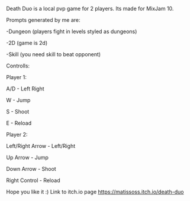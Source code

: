 Death Duo is a local pvp game for 2 players. Its made for MixJam 10.

Prompts generated by me are:

-Dungeon (players fight in levels styled as dungeons)

-2D (game is 2d)

-Skill (you need skill to beat opponent)

Controlls:

Player 1:

A/D - Left Right

W - Jump

S - Shoot

E - Reload

Player 2:

Left/Right Arrow - Left/Right

Up Arrow - Jump

Down Arrow - Shoot

Right Control - Reload

Hope you like it :)
Link to itch.io page 
https://matissoss.itch.io/death-duo
